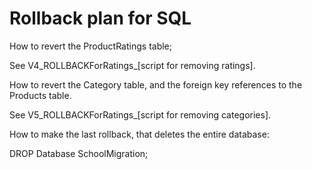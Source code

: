# Rollback plan for SQL

How to revert the ProductRatings table;

See V4_ROLLBACKForRatings_[script for removing ratings].

How to revert the Category table, and the foreign key references to the Products table.

See V5_ROLLBACKForRatings_[script for removing categories].

How to make the last rollback, that deletes the entire database:

DROP Database SchoolMigration;

